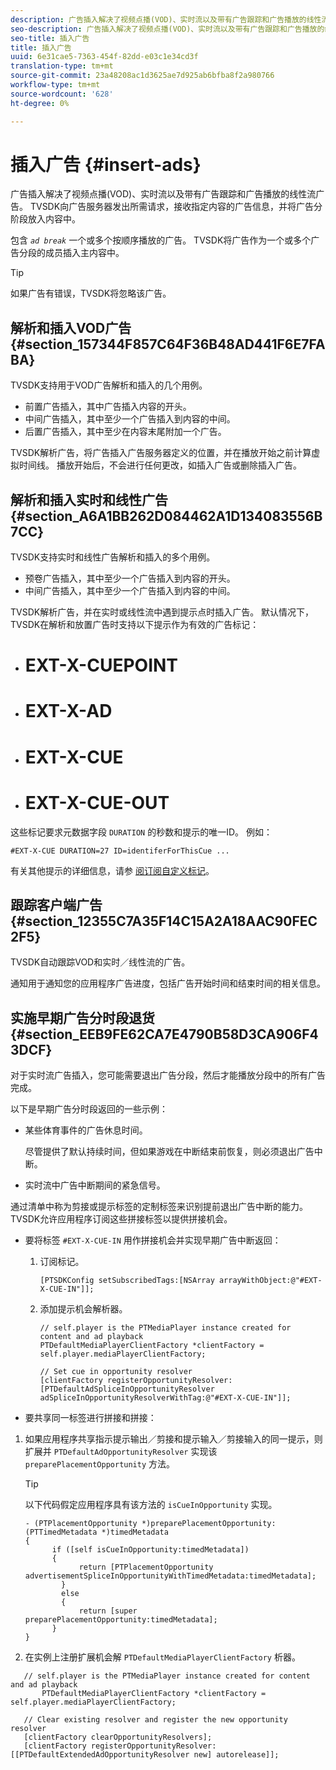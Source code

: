```yaml
---
description: 广告插入解决了视频点播(VOD)、实时流以及带有广告跟踪和广告播放的线性流广告。 TVSDK向广告服务器发出所需请求，接收指定内容的广告信息，并将广告分阶段放入内容中。
seo-description: 广告插入解决了视频点播(VOD)、实时流以及带有广告跟踪和广告播放的线性流广告。 TVSDK向广告服务器发出所需请求，接收指定内容的广告信息，并将广告分阶段放入内容中。
seo-title: 插入广告
title: 插入广告
uuid: 6e31cae5-7363-454f-82dd-e03c1e34cd3f
translation-type: tm+mt
source-git-commit: 23a48208ac1d3625ae7d925ab6bfba8f2a980766
workflow-type: tm+mt
source-wordcount: '628'
ht-degree: 0%

---
```



# 插入广告 {#insert-ads}

广告插入解决了视频点播(VOD)、实时流以及带有广告跟踪和广告播放的线性流广告。 TVSDK向广告服务器发出所需请求，接收指定内容的广告信息，并将广告分阶段放入内容中。

包含 *`ad break`* 一个或多个按顺序播放的广告。 TVSDK将广告作为一个或多个广告分段的成员插入主内容中。

>[!TIP]
>
>如果广告有错误，TVSDK将忽略该广告。

## 解析和插入VOD广告 {#section_157344F857C64F36B48AD441F6E7FABA}

TVSDK支持用于VOD广告解析和插入的几个用例。

* 前置广告插入，其中广告插入内容的开头。
* 中间广告插入，其中至少一个广告插入到内容的中间。
* 后置广告插入，其中至少在内容末尾附加一个广告。

TVSDK解析广告，将广告插入广告服务器定义的位置，并在播放开始之前计算虚拟时间线。 播放开始后，不会进行任何更改，如插入广告或删除插入广告。

## 解析和插入实时和线性广告 {#section_A6A1BB262D084462A1D134083556B7CC}

TVSDK支持实时和线性广告解析和插入的多个用例。

* 预卷广告插入，其中至少一个广告插入到内容的开头。
* 中间广告插入，其中至少一个广告插入到内容的中间。

TVSDK解析广告，并在实时或线性流中遇到提示点时插入广告。 默认情况下，TVSDK在解析和放置广告时支持以下提示作为有效的广告标记：

* # EXT-X-CUEPOINT
* # EXT-X-AD
* # EXT-X-CUE
* # EXT-X-CUE-OUT

这些标记要求元数据字段 `DURATION` 的秒数和提示的唯一ID。 例如：

```
#EXT-X-CUE DURATION=27 ID=identiferForThisCue ... 
```

有关其他提示的详细信息，请参 [阅订阅自定义标记](../../tvsdk-3x-ios-prog/ios-3x-advertising/ios-3x-custom-tags-configure/ios-3x-custom-tags-subscribe.md)。

## 跟踪客户端广告 {#section_12355C7A35F14C15A2A18AAC90FEC2F5}

TVSDK自动跟踪VOD和实时／线性流的广告。

通知用于通知您的应用程序广告进度，包括广告开始时间和结束时间的相关信息。

## 实施早期广告分时段退货 {#section_EEB9FE62CA7E4790B58D3CA906F43DCF}

对于实时流广告插入，您可能需要退出广告分段，然后才能播放分段中的所有广告完成。

以下是早期广告分时段返回的一些示例：

* 某些体育事件的广告休息时间。

   尽管提供了默认持续时间，但如果游戏在中断结束前恢复，则必须退出广告中断。
* 实时流中广告中断期间的紧急信号。

通过清单中称为剪接或提示标签的定制标签来识别提前退出广告中断的能力。 TVSDK允许应用程序订阅这些拼接标签以提供拼接机会。

* 要将标签 `#EXT-X-CUE-IN` 用作拼接机会并实现早期广告中断返回：

   1. 订阅标记。

      ```
      [PTSDKConfig setSubscribedTags:[NSArray arrayWithObject:@"#EXT-X-CUE-IN"]];
      ```

   1. 添加提示机会解析器。

      ```
      // self.player is the PTMediaPlayer instance created for content and ad playback 
      PTDefaultMediaPlayerClientFactory *clientFactory = self.player.mediaPlayerClientFactory; 
      
      // Set cue in opportunity resolver 
      [clientFactory registerOpportunityResolver:[PTDefaultAdSpliceInOpportunityResolver adSpliceInOpportunityResolverWithTag:@"#EXT-X-CUE-IN"]];
      ```

* 要共享同一标签进行拼接和拼接：

1. 如果应用程序共享指示提示输出／剪接和提示输入／剪接输入的同一提示，则扩展并 `PTDefaultAdOpportunityResolver` 实现该 `preparePlacementOpportunity` 方法。

   >[!TIP]
   >
   >以下代码假定应用程序具有该方法的 `isCueInOpportunity` 实现。

   ```
   - (PTPlacementOpportunity *)preparePlacementOpportunity:(PTTimedMetadata *)timedMetadata 
   { 
         if ([self isCueInOpportunity:timedMetadata]) 
         { 
               return [PTPlacementOpportunity advertisementSpliceInOpportunityWithTimedMetadata:timedMetadata]; 
           } 
           else 
           { 
               return [super preparePlacementOpportunity:timedMetadata]; 
         } 
   }
   ```

1. 在实例上注册扩展机会解 `PTDefaultMediaPlayerClientFactory` 析器。

```
   // self.player is the PTMediaPlayer instance created for content and ad playback 
       PTDefaultMediaPlayerClientFactory *clientFactory = self.player.mediaPlayerClientFactory; 
             
   // Clear existing resolver and register the new opportunity resolver 
   [clientFactory clearOpportunityResolvers]; 
   [clientFactory registerOpportunityResolver:[[PTDefaultExtendedAdOpportunityResolver new] autorelease]];
```

